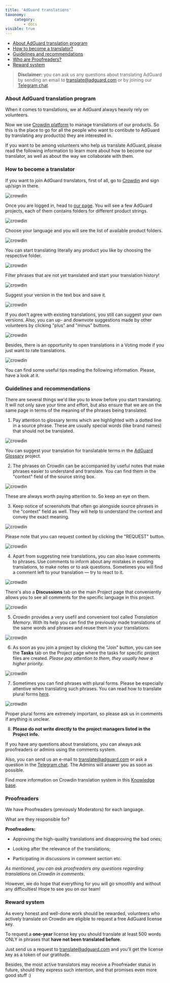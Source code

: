```yaml
---
title: 'AdGuard translations'
taxonomy:
    category:
        - docs
visible: true
---
```


* [About AdGuard translation program](#program)
* [How to become a translator?](#become-translator)
* [Guidelines and recommendations](#guidelines)
* [Who are Proofreaders?](#proofreaders)
* [Reward system](#rewards)

>**Disclaimer:** you can ask us any questions about translating AdGuard by sending an email to [translate@adguard.com](mailto:translate@adguard.com) or by joining our [Telegram chat](https://t.me/joinchat/CBcY6FgDNkjwGBAmxriwXg).

<a name="program"></a>
### About AdGuard translation program

When it comes to translations, we at AdGuard always heavily rely on volunteers.

Now we use [Crowdin platform](https://crowdin.com/) to manage translations of our products. So this is the place to go for all the people who want to contibute to AdGuard by translating any product(s) they are interested in.

If you want to be among volunteers who help us translate AdGuard, please read the following information to learn more about how to become our translator, as well as about the way we collaborate with them.

<a name="become-translator"></a>

### How to become a translator

If you want to join AdGuard translators, first of all, go to [Crowdin](https://crowdin.com/) and sign up/sign in there.


![crowdin](https://cdn.adguard.com/public/Adguard/kb/en/ag-translations/main-screen.png) 


Once you are logged in, head to [our page](https://crowdin.com/profile/adguard/). You will see a few AdGuard projects, each of them contains folders for different product strings.

![crowdin](https://cdn.adguard.com/public/Adguard/kb/en/ag-translations/projects.png) 


Choose your language and you will see the list of available product folders. 


![crowdin](https://cdn.adguard.com/public/Adguard/kb/en/ag-translations/languages.png) 


You can start translating literally any product you like by choosing the respective folder.


![crowdin](https://cdn.adguard.com/public/Adguard/kb/en/ag-translations/folders.png) 


Filter phrases that are not yet translated and start your translation history!


![crowdin](https://cdn.adguard.com/public/Adguard/kb/en/ag-translations/filter.png) 


Suggest your version in the text box and save it.

![crowdin](https://cdn.adguard.com/public/Adguard/kb/en/ag-translations/text-box.png) 


If you don't agree with existing translations, you still can suggest your own versions. Also, you can up- and downvote suggestions made by other volunteers by clicking "plus" and "minus" buttons.
  
![crowdin](https://cdn.adguard.com/public/Adguard/kb/en/ag-translations/vote.png) 

Besides, there is an opportunity to open translations in a Voting mode if you just want to rate translations.

![crowdin](https://cdn.adguard.com/public/Adguard/kb/en/ag-translations/mode.png)


You can find some useful tips reading the following information. Please, have a look at it.

 
<a name="guidelines"></a>

### Guidelines and recommendations

There are several things we'd like you to know before you start translating. It will not only save your time and effort, but also ensure that we are on the same page in terms of the meaning of the phrases being translated.

1. Pay attention to glossary terms which are highlighted with a dotted line in a source phrase. These are usually special words (like brand names) that should not be translated. 

![crowdin](https://cdn.adguard.com/public/Adguard/kb/en/ag-translations/terms.png) 

You can suggest your translation for translatable terms in the [AdGuard Glossary](https://crowdin.com/project/adguard-glossary) project.

2. The phrases on Crowdin can be accompanied by useful notes that make phrases easier to understand and translate. You can find them in the "context" field of the source string box.

![crowdin](https://cdn.adguard.com/public/Adguard/kb/en/ag-translations/context-note.png) 


These are always worth paying attention to. So keep an eye on them.


3. Keep notice of screenshots that often go alongside source phrases in the "context" field as well. They will help to understand the context and convey the exact meaning.

![crowdin](https://cdn.adguard.com/public/Adguard/kb/en/ag-translations/screenshot.png) 


Please note that you can request context by clicking the "REQUEST" button.

![crowdin](https://cdn.adguard.com/public/Adguard/kb/en/ag-translations/request.png) 


4. Apart from suggesting new translations, you can also leave comments to phrases. Use comments to inform about any mistakes in existing translations, to make notes or to ask questions. Sometimes you will find a comment left to your translation — try to react to it.

![crowdin](https://cdn.adguard.com/public/Adguard/kb/en/ag-translations/comments.png) 


There's also a **Discussions** tab on the main Project page that conveniently allows you to see all comments for the specific language in this project.

![crowdin](https://cdn.adguard.com/public/Adguard/kb/en/ag-translations/discussions.png) 


5. Crowdin provides a very usefil and convenient tool called _Translation Memory_. With its help you can find the previously made translations of the same words and phrases and reuse them in your translations.

![crowdin](https://cdn.adguard.com/public/Adguard/kb/en/ag-translations/tm.png) 


6. As soon as you join a project by cliсking the "Join" button, you can see the **Tasks** tab on the Project page where the tasks for specific project files are created. _Please pay attention to them, they usually have a higher priority._ 

![crowdin](https://cdn.adguard.com/public/Adguard/kb/en/ag-translations/tasks.png) 


7. Sometimes you can find phrases with plural forms. Please be especially attentive when translating such phrases. You can read how to translate plural forms [here](https://kb.adguard.com/en/miscellaneous/plurals).

![crowdin](https://cdn.adguard.com/public/Adguard/kb/en/ag-translations/plurals.png) 


Proper plural forms are extremely important, so please ask us in comments if anything is unclear.


8. **Please do not write directly to the project managers listed in the Project info.** 

If you have any questions about translations, you can always ask proofreaders or admins using the comments system.  

Also, you can send us an e-mail to [translate@adguard.com](mailto:translate@adguard.com) or ask a question in the [Telegram chat](https://t.me/joinchat/CBcY6Au3K0AtD35a2r1y8w). The Admins will answer you as soon as possible.

Find more information on Crowdin translation system in this [Knowledge base](https://support.crowdin.com/?utm_source=email&utm_campaign=md_en_2019-07-29_27&utm_medium=other&utm_content=body).


<a name="proofreaders"></a>
### Proofreaders

We have Proofreaders (previously Moderators) for each language. 

What are they responsible for?

**Proofreaders:**

- Approving the high-quality translations and disapproving the bad ones;

- Looking after the relevance of the translations;

- Participating in discussions in comment section etc.


_As mentioned, you can ask proofreaders any questions regarding translations on Crowdin in comments_.


However, we do hope that everything for you will go smoothly and without any difficulties! Hope to see you on our team!


<a name="rewards"></a>

### Reward system

As every honest and well-done work should be rewarded, volunteers who actively translate on Crowdin are eligible to request a free AdGuard license key.

To request a **one-year** license key you should translate at least 500 words ONLY in phrases that **have not been translated before**.

Just send us a request to [translate@adguard.com](mailto:translate@adguard.com) and you’ll get the license key as a token of our gratitude.

Besides, the most active translators may receive a Proofreader status in future, should they express such intention, and that promises even more good stuff :)
